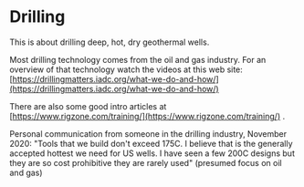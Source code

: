 # Drilling

This is about drilling deep, hot, dry geothermal wells.

Most drilling technology comes from the oil and gas industry. For an overview of that technology watch the videos at this web site: [https://drillingmatters.iadc.org/what-we-do-and-how/](https://drillingmatters.iadc.org/what-we-do-and-how/)

There are also some good intro articles at [https://www.rigzone.com/training/](https://www.rigzone.com/training/) .

Personal communication from someone in the drilling industry, November 2020: "Tools that we build don't exceed 175C. I believe that is the generally accepted hottest we need for US wells. I have seen a few 200C designs but they are so cost prohibitive they are rarely used" \(presumed focus on oil and gas\)


